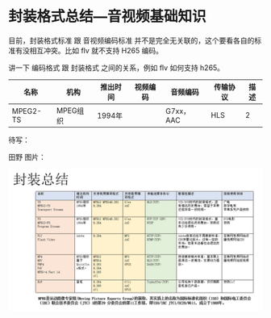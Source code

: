 # 封装格式总结—音视频基础知识

目前，封装格式标准 跟 音视频编码标准 并不是完全无关联的，这个要看各自的标准有没相互冲突。比如 flv 就不支持 H265 编码。

讲一下 编码格式 跟 封装格式 之间的关系，例如 flv 如何支持 h265。



<table>
    <thead>
        <tr>
            <th>名称</th>
            <th>机构</th>
            <th>推出时间</th>
            <th>视频编码</th>
            <th>音频编码</th>
            <th>传输协议</th>
            <th>描述</th>
        </tr>
    </thead>
    <tbody>
        <tr>
            <td>MPEG2-TS</td>
            <td>MPEG组织</td>
            <td>1994年</td>
            <td></td>
            <td>G7xx，AAC</td>
            <td>HLS</td>
            <td>2</td>
         </tr>
    </tbody>
</table>








待写：

田野 图片：

![mux-summary-1-1](.\mux-summary\mux-summary-1-1.png)











